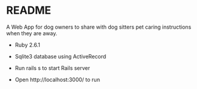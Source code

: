 # README

A Web App for dog owners to share with dog sitters pet caring instructions when they are away.

* Ruby 2.6.1

* Sqlite3 database using ActiveRecord

* Run rails s to start Rails server

* Open http://localhost:3000/ to run
